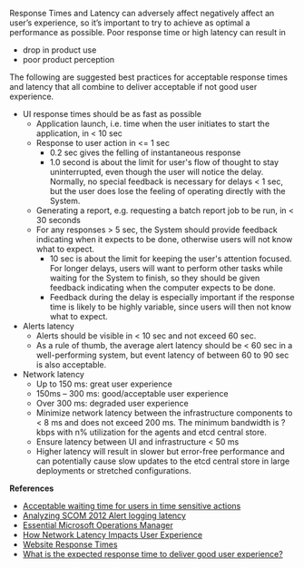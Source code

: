 Response Times and Latency can adversely affect negatively affect an user’s experience, so it’s important to try to achieve as optimal a performance as possible.  Poor response time or high latency can result in
* drop in product use
* poor product perception

The following are suggested best practices for acceptable response times and latency that all combine to deliver acceptable if not good user experience.

* UI response times should be as fast as possible
    * Application launch, i.e. time when the user initiates to start the application, in < 10 sec
    * Response to user action in <= 1 sec
        * 0.2 sec gives the felling of instantaneous response
        * 1.0 second is about the limit for user's flow of thought to stay uninterrupted, even though the user will notice the delay. Normally, no special feedback is necessary for delays < 1 sec, but the user does lose the feeling of operating directly with the System.
    * Generating a report, e.g. requesting a batch report job to be run, in < 30 seconds
    * For any responses > 5 sec, the System should provide feedback indicating when it expects to be done, otherwise users will not know what to expect.
        * 10 sec is about the limit for keeping the user's attention focused. For longer delays, users will want to perform other tasks while waiting for the System to finish, so they should be given feedback indicating when the computer expects to be done. 
        * Feedback during the delay is especially important if the response time is likely to be highly variable, since users will then not know what to expect.
* Alerts latency
    * Alerts should be visible in < 10 sec and not exceed 60 sec.
    * As a rule of thumb, the average alert latency should be < 60 sec in a well-performing system, but event latency of between 60 to 90 sec is also acceptable.
* Network latency
    * Up to 150 ms: great user experience
    * 150ms – 300 ms: good/acceptable user experience
    * Over 300 ms: degraded user experience
    * Minimize network latency between the infrastructure components to < 8 ms and does not exceed 200 ms.  The minimum bandwidth is ? kbps with n% utilization for the agents and etcd central store.
    * Ensure latency between UI and infrastructure < 50 ms
    * Higher latency will result in slower but error-free performance and can potentially cause slow updates to the etcd central store in large deployments or stretched configurations.
   


**References**
* [Acceptable waiting time for users in time sensitive actions](https://ux.stackexchange.com/questions/58163/acceptable-waiting-time-for-users-in-time-sensitive-actions)
* [Analyzing SCOM 2012 Alert logging latency](https://blogs.technet.microsoft.com/dirkbri/2014/08/19/analyzing-scom-2012-alert-logging-latency/)
* [Essential Microsoft Operations Manager](https://books.google.com/books?id=7v1dQCX4HEIC&pg=PA296&lpg=PA296&dq=system+logging+acceptable+latency&source=bl&ots=8yAhts8K0q&sig=NfssIsOywt79PhcW_1RqqXojk4k&hl=en&sa=X&ved=0ahUKEwiFnNixka3XAhVilVQKHb_rDqUQ6AEIZTAJ#v=onepage&q=system%20logging%20acceptable%20latency&f=false)
* [How Network Latency Impacts User Experience](https://www.citrix.com/blogs/2017/09/25/how-network-latency-impacts-user-experience/)
* [Website Response Times](https://www.nngroup.com/articles/website-response-times/)
* [What is the expected response time to deliver good user experience?
](https://www.dynatrace.com/blog/what-is-the-expected-response-time-for-a-good-user-experience/)
